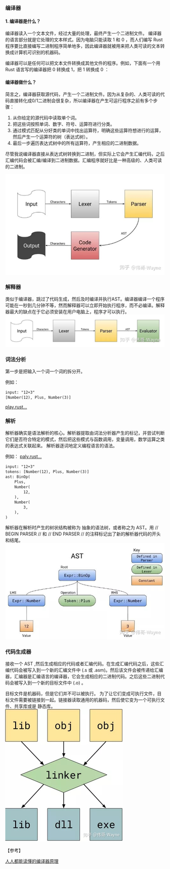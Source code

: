 ### 编译器
#### 1. 编译器是什么？
编译器读入一个文本文件，经过大量的处理，最终产生一个二进制文件。 编译器的语言部分就是它处理的文本样式。因为电脑只能读取 1 和 0 ，而人们编写 Rust 程序要比直接编写二进制程序简单地多，因此编译器就被用来把人类可读的文本转换成计算机可识别的机器码。

编译器可以是任何可以把文本文件转换成其他文件的程序。例如，下面有一个用 Rust 语言写的编译器把 0 转换成 1，把 1 转换成 0 ：

#### 编译器做什么？
简言之，编译器获取源代码，产生一个二进制文件。因为从复杂的、人类可读的代码直接转化成0/1二进制会很复杂，所以编译器在产生可运行程序之前有多个步骤：



1. 从你给定的源代码中读取单个词。
2. 把这些词按照单词、数字、符号、运算符进行分类。
3. 通过模式匹配从分好类的单词中找出运算符，明确这些运算符想进行的运算，然后产生一个运算符的树（表达式树）。
4. 最后一步遍历表达式树中的所有运算符，产生相应的二进制数据。

尽管我说编译器直接从表达式树转换到二进制，但实际上它会产生汇编代码，之后汇编代码会被汇编/编译到二进制数据。汇编程序就好比是一种高级的、人类可读的二进制。

<img src="./assets/compiler.jpg">

### 解释器
类似于编译器，跳过了代码生成，然后及时编译并执行AST。编译器编译一个程序可能在一秒到几分钟不等，然而解释器可以立即开始执行程序，而不必编译。解释器最大的缺点在于它必须安装在用户电脑上，程序才可以执行。
<img src="./assets/interpreter.jpg">

### 词法分析
第一步是把输入一个词一个词的拆分开。

例如：
```
input: "12+3"
[Number(12), Plus, Number(3)]
```
[play.rust...](https://play.rust-lang.org/?gist=070c3b6b985098a306c62881d7f2f82c&version=stable&mode=debug&edition=2015)


### 解析
解析器确实是语法解析的核心。解析器提取由词法分析器产生的标记，并尝试判断它们是否符合特定的模式，然后把这些模式与函数调用，变量调用，数学运算之类的表达式关联起来。 解析器逐词地定义编程语言的语法。

例如：
[paly.rust...](https://play.rust-lang.org/?gist=205deadb23dbc814912185cec8148fcf&version=stable&mode=debug&edition=2015)
```
input: "12+3"
tokens: [Number(12), Plus, Number(3)]
ast: BinOp(
    Plus,
    Number(
        12,
    ),
    Number(
        3,
    ),
)
```
解析器在解析时产生的树状结构被称为 抽象的语法树，或者称之为 AST。用 // BEGIN PARSER // 和 // END PARSER // 的注释标记出了新的解析器代码的开头和结尾。
<img src="./assets/ast.jpg">
### 代码生成器 
接收一个 AST ,然后生成相应的代码或者汇编代码。在生成汇编代码之后，这些汇编代码会被写入到一个新的汇编文件中 (.s 或 .asm)。然后该文件会被传递给汇编器，汇编器是汇编语言的编译器，它会生成相应的二进制代码。之后这些二进制代码会被写入到一个新的目标文件中 (.o) 。

目标文件是机器码，但是它们并不可以被执行。 为了让它们变成可执行文件，目标文件需要被链接到一起。链接器读取通用的机器码，然后使它变为一个可执行文件、共享库或是 静态库。
<img src="./assets/linker.jpg">

【参考】

[人人都能读懂的编译器原理](https://zhuanlan.zhihu.com/p/53336801)